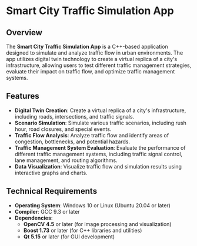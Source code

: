 # Smart City Traffic Simulation App

## Overview
The **Smart City Traffic Simulation App** is a C++-based application designed to simulate and analyze traffic flow in urban environments. The app utilizes digital twin technology to create a virtual replica of a city's infrastructure, allowing users to test different traffic management strategies, evaluate their impact on traffic flow, and optimize traffic management systems.

## Features
- **Digital Twin Creation**: Create a virtual replica of a city's infrastructure, including roads, intersections, and traffic signals.
- **Scenario Simulation**: Simulate various traffic scenarios, including rush hour, road closures, and special events.
- **Traffic Flow Analysis**: Analyze traffic flow and identify areas of congestion, bottlenecks, and potential hazards.
- **Traffic Management System Evaluation**: Evaluate the performance of different traffic management systems, including traffic signal control, lane management, and routing algorithms.
- **Data Visualization**: Visualize traffic flow and simulation results using interactive graphs and charts.

## Technical Requirements
- **Operating System**: Windows 10 or Linux (Ubuntu 20.04 or later)
- **Compiler**: GCC 9.3 or later
- **Dependencies**:
  - **OpenCV 4.5** or later (for image processing and visualization)
  - **Boost 1.73** or later (for C++ libraries and utilities)
  - **Qt 5.15** or later (for GUI development)



